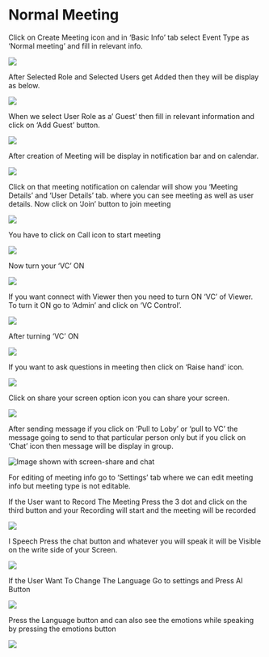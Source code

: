 # Normal Meeting

Click on Create Meeting icon and in ‘Basic Info’ tab select Event Type as ‘Normal meeting’ and fill in relevant info.

![](../../.gitbook/assets/11.png)

After Selected Role and Selected Users get Added then they will be display as below.

![](../../.gitbook/assets/12.png)

When we select User Role as a’ Guest’ then fill in relevant information and click on ‘Add Guest’ button.

![](../../.gitbook/assets/13.png)

After creation of Meeting will be display in notification bar and on calendar.

![](../../.gitbook/assets/14.png)

Click on that meeting notification on calendar will show you ‘Meeting Details’ and ‘User Details’ tab. where you can see meeting as well as user details. Now click on ‘Join’ button to join meeting

![](../../.gitbook/assets/image%20%2890%29.png)

You have to click on Call icon to start meeting

![](../../.gitbook/assets/image%20%28107%29.png)

Now turn your ‘VC’ ON

![](../../.gitbook/assets/image%20%2874%29.png)

If you want connect with Viewer then you need to turn ON ‘VC’ of Viewer. To turn it ON go to ‘Admin’ and click on ‘VC Control’.

![](../../.gitbook/assets/image%20%28143%29.png)

After turning ‘VC’ ON

![](../../.gitbook/assets/image%20%2876%29.png)

If you want to ask questions in meeting then click on ‘Raise hand’ icon.

![](../../.gitbook/assets/image%20%28159%29.png)

Click on share your screen option icon you can share your screen.

![](../../.gitbook/assets/popup_ss.png)

After sending message if you click on ‘Pull to Loby’ or ‘pull to VC’ the message going to send to that particular person only but if you click on ‘Chat’ icon then message will be display in group.

![Image shown with screen-share and chat](../../.gitbook/assets/image%20%28125%29.png)

For editing of meeting info go to ‘Settings’ tab where we can edit meeting info but meeting type is not editable.

If the User want to Record The Meeting Press the 3 dot and click on the third button and your Recording will start and the meeting will be recorded

![](../../.gitbook/assets/image%20%2855%29.png)

I Speech Press the chat button and whatever you will speak it will be Visible on the write side of your Screen.

![](../../.gitbook/assets/image%20%28182%29.png)

If the User Want To Change The Language Go to settings and Press AI Button

![](../../.gitbook/assets/image%20%2877%29.png)

Press the Language button and can also see the emotions while speaking by pressing the emotions button  
  


![](../../.gitbook/assets/image%20%2818%29.png)



